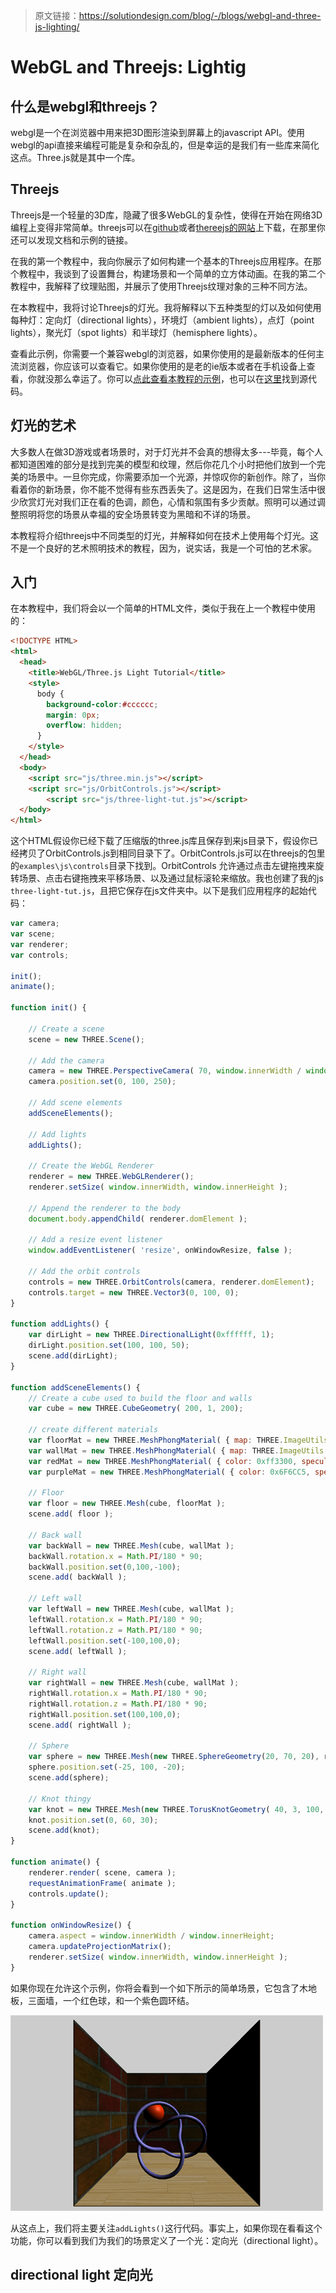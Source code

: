 > 原文链接：https://solutiondesign.com/blog/-/blogs/webgl-and-three-js-lighting/
> 


# WebGL and Threejs: Lightig

## 什么是webgl和threejs？

webgl是一个在浏览器中用来把3D图形渲染到屏幕上的javascript API。使用webgl的api直接来编程可能是复杂和杂乱的，但是幸运的是我们有一些库来简化这点。Three.js就是其中一个库。

## Threejs

Threejs是一个轻量的3D库，隐藏了很多WebGL的复杂性，使得在开始在网络3D编程上变得非常简单。threejs可以在[github](https://github.com/mrdoob/three.js/)或者[thereejs的网站](http://threejs.org/)上下载，在那里你还可以发现文档和示例的链接。

在我的第一个教程中，我向你展示了如何构建一个基本的Threejs应用程序。在那个教程中，我谈到了设置舞台，构建场景和一个简单的立方体动画。在我的第二个教程中，我解释了纹理贴图，并展示了使用Threejs纹理对象的三种不同方法。

在本教程中，我将讨论Threejs的灯光。我将解释以下五种类型的灯以及如何使用每种灯：定向灯（directional lights），环境灯（ambient lights），点灯（point lights），聚光灯（spot lights）和半球灯（hemisphere lights）。

查看此示例，你需要一个兼容webgl的浏览器，如果你使用的是最新版本的任何主流浏览器，你应该可以查看它。如果你使用的是老的ie版本或者在手机设备上查看，你就没那么幸运了。你可以[点此查看本教程的示例](http://thegregstier.appspot.com/three-light-tut.html)，也可以在[这里](http://sdg.repositoryhosting.com/git_public/sdg/sdg-blog.git/tree/HEAD:/Three-js-examples?js=1)找到源代码。


## 灯光的艺术

大多数人在做3D游戏或者场景时，对于灯光并不会真的想得太多---毕竟，每个人都知道困难的部分是找到完美的模型和纹理，然后你花几个小时把他们放到一个完美的场景中。一旦你完成，你需要添加一个光源，并惊叹你的新创作。除了，当你看着你的新场景，你不能不觉得有些东西丢失了。这是因为，在我们日常生活中很少欣赏灯光对我们正在看的色调，颜色，心情和氛围有多少贡献。照明可以通过调整照明将您的场景从幸福的安全场景转变为黑暗和不详的场景。

本教程将介绍threejs中不同类型的灯光，并解释如何在技术上使用每个灯光。这不是一个良好的艺术照明技术的教程，因为，说实话，我是一个可怕的艺术家。

## 入门
在本教程中，我们将会以一个简单的HTML文件，类似于我在上一个教程中使用的：
```html
<!DOCTYPE HTML>
<html>
  <head>
    <title>WebGL/Three.js Light Tutorial</title>
    <style>
      body {
        background-color:#cccccc;
        margin: 0px;
        overflow: hidden;
      }
    </style>
  </head>
  <body>
    <script src="js/three.min.js"></script>
    <script src="js/OrbitControls.js"></script>
        <script src="js/three-light-tut.js"></script>
  </body>
</html>
```

这个HTML假设你已经下载了压缩版的three.js库且保存到来js目录下，假设你已经拷贝了OrbitControls.js到相同目录下了。OrbitControls.js可以在threejs的包里的`examples\js\controls`目录下找到。OrbitControls 允许通过点击左键拖拽来旋转场景、点击右键拖拽来平移场景、以及通过鼠标滚轮来缩放。我也创建了我的js `three-light-tut.js`，且把它保存在js文件夹中。以下是我们应用程序的起始代码：

```javascript
var camera;
var scene;
var renderer;
var controls;
  
init();
animate();
  
function init() {
  
    // Create a scene
    scene = new THREE.Scene();
  
    // Add the camera
    camera = new THREE.PerspectiveCamera( 70, window.innerWidth / window.innerHeight, 1, 1000);
    camera.position.set(0, 100, 250);
  
    // Add scene elements
    addSceneElements();
  
    // Add lights
    addLights();
  
    // Create the WebGL Renderer
    renderer = new THREE.WebGLRenderer();
    renderer.setSize( window.innerWidth, window.innerHeight );
  
    // Append the renderer to the body
    document.body.appendChild( renderer.domElement );
  
    // Add a resize event listener
    window.addEventListener( 'resize', onWindowResize, false );
  
    // Add the orbit controls
    controls = new THREE.OrbitControls(camera, renderer.domElement);
    controls.target = new THREE.Vector3(0, 100, 0);
}
  
function addLights() {
    var dirLight = new THREE.DirectionalLight(0xffffff, 1);
    dirLight.position.set(100, 100, 50);
    scene.add(dirLight);
}
  
function addSceneElements() {
    // Create a cube used to build the floor and walls
    var cube = new THREE.CubeGeometry( 200, 1, 200);
  
    // create different materials
    var floorMat = new THREE.MeshPhongMaterial( { map: THREE.ImageUtils.loadTexture('images/wood-floor.jpg') } );
    var wallMat = new THREE.MeshPhongMaterial( { map: THREE.ImageUtils.loadTexture('images/bricks.jpg') } );
    var redMat = new THREE.MeshPhongMaterial( { color: 0xff3300, specular: 0x555555, shininess: 30 } );
    var purpleMat = new THREE.MeshPhongMaterial( { color: 0x6F6CC5, specular: 0x555555, shininess: 30 } );
  
    // Floor
    var floor = new THREE.Mesh(cube, floorMat );
    scene.add( floor );
  
    // Back wall
    var backWall = new THREE.Mesh(cube, wallMat );
    backWall.rotation.x = Math.PI/180 * 90;
    backWall.position.set(0,100,-100);
    scene.add( backWall );
  
    // Left wall
    var leftWall = new THREE.Mesh(cube, wallMat );
    leftWall.rotation.x = Math.PI/180 * 90;
    leftWall.rotation.z = Math.PI/180 * 90;
    leftWall.position.set(-100,100,0);
    scene.add( leftWall );
  
    // Right wall
    var rightWall = new THREE.Mesh(cube, wallMat );
    rightWall.rotation.x = Math.PI/180 * 90;
    rightWall.rotation.z = Math.PI/180 * 90;
    rightWall.position.set(100,100,0);
    scene.add( rightWall );
  
    // Sphere
    var sphere = new THREE.Mesh(new THREE.SphereGeometry(20, 70, 20), redMat);
    sphere.position.set(-25, 100, -20);
    scene.add(sphere);
  
    // Knot thingy
    var knot = new THREE.Mesh(new THREE.TorusKnotGeometry( 40, 3, 100, 16 ), purpleMat);
    knot.position.set(0, 60, 30);
    scene.add(knot);
}
  
function animate() {
    renderer.render( scene, camera );
    requestAnimationFrame( animate );
    controls.update();
}
  
function onWindowResize() {
    camera.aspect = window.innerWidth / window.innerHeight;
    camera.updateProjectionMatrix();
    renderer.setSize( window.innerWidth, window.innerHeight );
}
```

如果你现在允许这个示例，你将会看到一个如下所示的简单场景，它包含了木地板，三面墙，一个红色球，和一个紫色圆环结。

![light](img/threejs/light/Lighting1.jpg)

从这点上，我们将主要关注`addLights()`这行代码。事实上，如果你现在看看这个功能，你可以看到我们为我们的场景定义了一个光：定向光（directional light）。

## directional light 定向光